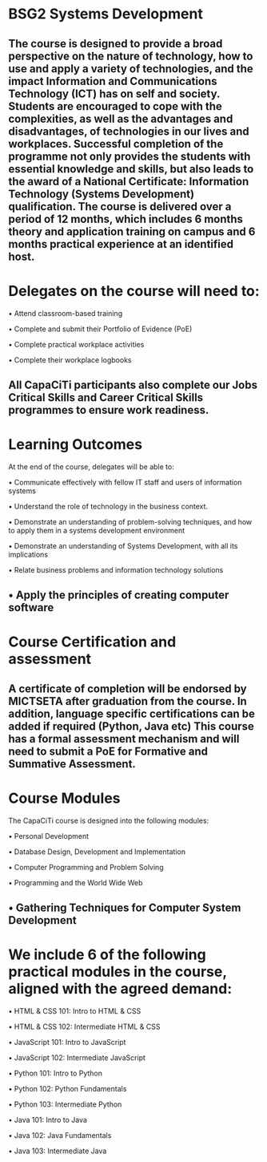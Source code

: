 # BSG2 Systems Development

The course is designed to provide a broad perspective on the nature of technology, how to use and 
apply a variety of technologies, and the impact Information and Communications Technology (ICT) has 
on self and society. Students are encouraged to cope with the complexities, as well as the advantages 
and disadvantages, of technologies in our lives and workplaces. Successful completion of the 
programme not only provides the students with essential knowledge and skills, but also leads to the 
award of a National Certificate: Information Technology (Systems Development) qualification.
The course is delivered over a period of 12 months, which includes 6 months theory and application 
training on campus and 6 months practical experience at an identified host.
------------------------------------------------------------------------------------------------------------------------------
# Delegates on the course will need to:
• Attend classroom-based training

• Complete and submit their Portfolio of Evidence (PoE)

• Complete practical workplace activities

• Complete their workplace logbooks

All CapaCiTi participants also complete our Jobs Critical Skills and Career Critical Skills
programmes to ensure work readiness.
----------------------------------------------------------------------------------------------------------------------------------
# Learning Outcomes
At the end of the course, delegates will be able to:

• Communicate effectively with fellow IT staff and users of information systems

• Understand the role of technology in the business context.

• Demonstrate an understanding of problem-solving techniques, and how to apply them in a 
systems development environment

• Demonstrate an understanding of Systems Development, with all its implications

• Relate business problems and information technology solutions

• Apply the principles of creating computer software
---------------------------------------------------------------------------------------------------------------------------------------------
# Course Certification and assessment

A certificate of completion will be endorsed by MICTSETA after graduation from the course. In addition, 
language specific certifications can be added if required (Python, Java etc)
This course has a formal assessment mechanism and will need to submit a PoE for Formative and 
Summative Assessment.
------------------------------------------------------------------------------------------------------------------------------------------------
# Course Modules
The CapaCiTi course is designed into the following modules:

• Personal Development

• Database Design, Development and Implementation

• Computer Programming and Problem Solving

• Programming and the World Wide Web

• Gathering Techniques for Computer System Development
-----------------------------------------------------------------------------------------------------------------------------------------------------
# We include 6 of the following practical modules in the course, aligned with the agreed demand:
• HTML & CSS 101: Intro to HTML & CSS

• HTML & CSS 102: Intermediate HTML & CSS

• JavaScript 101: Intro to JavaScript

• JavaScript 102: Intermediate JavaScript

• Python 101: Intro to Python

• Python 102: Python Fundamentals

• Python 103: Intermediate Python

• Java 101: Intro to Java

• Java 102: Java Fundamentals

• Java 103: Intermediate Java
